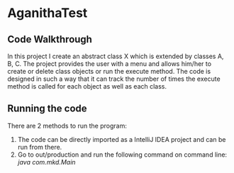 # AganithaTest

## Code Walkthrough
In this project I create an abstract class X which is extended by classes A, B, C. The project provides the user with a menu and allows him/her to create or delete class objects or run the execute method.
The code is designed in such a way that it can track the number of times the execute method is called for each object as well as each class.

## Running the code
There are 2 methods to run the program:
1. The code can be directly imported as a IntelliJ IDEA project and can be run from there.
2. Go to out/production and run the following command on command line:        *java com.mkd.Main*
